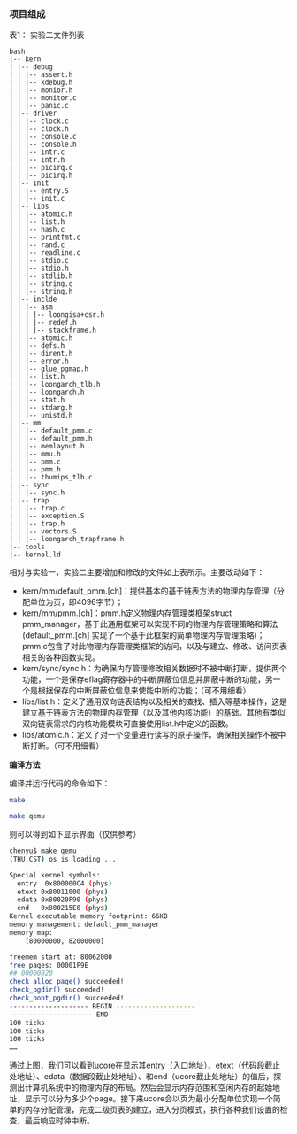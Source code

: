 ### 项目组成

表1： 实验二文件列表

```
bash
|-- kern
| |-- debug
| | |-- assert.h
| | |-- kdebug.h
| | |-- monior.h
| | |-- monitor.c
| | |-- panic.c
| |-- driver
| | |-- clock.c
| | |-- clock.h
| | |-- console.c
| | |-- console.h
| | |-- intr.c
| | |-- intr.h
| | |-- picirq.c
| | |-- picirq.h
| |-- init
| | |-- entry.S
| | |-- init.c
| |-- libs
| | |-- atomic.h
| | |-- list.h
| | |-- hash.c
| | |-- printfmt.c
| | |-- rand.c
| | |-- readline.c
| | |-- stdio.c
| | |-- stdio.h
| | |-- stdlib.h
| | |-- string.c
| | |-- string.h
| |-- inclde
| | |-- asm
| | | |-- loongisa+csr.h
| | | |-- redef.h
| | | |-- stackframe.h
| | |-- atomic.h
| | |-- defs.h
| | |-- dirent.h
| | |-- error.h
| | |-- glue_pgmap.h
| | |-- list.h
| | |-- loongarch_tlb.h
| | |-- loongarch.h
| | |-- stat.h
| | |-- stdarg.h
| | |-- unistd.h
| |-- mm
| | |-- default_pmm.c
| | |-- default_pmm.h
| | |-- memlayout.h
| | |-- mmu.h
| | |-- pmm.c
| | |-- pmm.h
| | |-- thumips_tlb.c
| |-- sync
| | |-- sync.h
| |-- trap
| | |-- trap.c
| | |-- exception.S
| | |-- trap.h
| | |-- vectors.S
| | |-- loongarch_trapframe.h
|-- tools
|-- kernel.ld
```

相对与实验一，实验二主要增加和修改的文件如上表所示。主要改动如下：

* kern/mm/default\_pmm.[ch]：提供基本的基于链表方法的物理内存管理（分配单位为页，即4096字节）；
* kern/mm/pmm.[ch]：pmm.h定义物理内存管理类框架struct
pmm\_manager，基于此通用框架可以实现不同的物理内存管理策略和算法(default\_pmm.[ch]
实现了一个基于此框架的简单物理内存管理策略)；
pmm.c包含了对此物理内存管理类框架的访问，以及与建立、修改、访问页表相关的各种函数实现。
* kern/sync/sync.h：为确保内存管理修改相关数据时不被中断打断，提供两个功能，一个是保存eflag寄存器中的中断屏蔽位信息并屏蔽中断的功能，另一个是根据保存的中断屏蔽位信息来使能中断的功能；（可不用细看）
* libs/list.h：定义了通用双向链表结构以及相关的查找、插入等基本操作，这是建立基于链表方法的物理内存管理（以及其他内核功能）的基础。其他有类似双向链表需求的内核功能模块可直接使用list.h中定义的函数。
* libs/atomic.h：定义了对一个变量进行读写的原子操作，确保相关操作不被中断打断。（可不用细看）

**编译方法**

编译并运行代码的命令如下：
```bash
make

make qemu
```
则可以得到如下显示界面（仅供参考）
```bash
chenyu$ make qemu
(THU.CST) os is loading ...

Special kernel symbols:
  entry  0x800000C4 (phys)
  etext 0x80011000 (phys)
  edata 0x80020F90 (phys)
  end   0x800215E0 (phys)
Kernel executable memory footprint: 66KB
memory management: default_pmm_manager
memory map:
    [80000000, 82000000]

freemem start at: 80062000
free pages: 00001F9E
## 00000020
check_alloc_page() succeeded!
check_pgdir() succeeded!
check_boot_pgdir() succeeded!
-------------------- BEGIN --------------------
--------------------- END ---------------------
100 ticks
100 ticks
100 ticks
……
```
[^待解决]: 二级页表内容为空

通过上图，我们可以看到ucore在显示其entry（入口地址）、etext（代码段截止处地址）、edata（数据段截止处地址）、和end（ucore截止处地址）的值后，探测出计算机系统中的物理内存的布局。然后会显示内存范围和空闲内存的起始地址，显示可以分为多少个page。接下来ucore会以页为最小分配单位实现一个简单的内存分配管理，完成二级页表的建立，进入分页模式，执行各种我们设置的检查，最后响应时钟中断。
